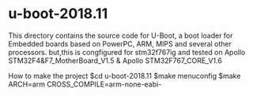 # u-boot-2018.11
This directory contains the source code for U-Boot, a boot loader for Embedded boards based on PowerPC, ARM, MIPS and several other processors.
but,this is congfigured for stm32f767ig and tested on Apollo STM32F4&F7_MotherBoard_V1.5 & Apollo STM32F767_CORE_V1.6

How to make the project
$cd u-boot-2018.11
$make menuconfig
$make ARCH=arm CROSS_COMPILE=arm-none-eabi-

